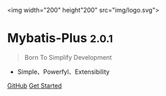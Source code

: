 <img width="200" height"200" src="img/logo.svg">

# Mybatis-Plus <small>2.0.1</small>

> Born To Simplify Development

- Simple、Powerfyl、Extensibility

[GitHub](https://github.com/baomidou/mybatis-plus)
[Get Started](#简介)
